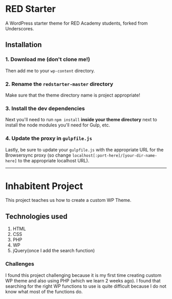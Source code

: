 # RED Starter

A WordPress starter theme for RED Academy students, forked from Underscores.

## Installation

### 1. Download me (don't clone me!)

Then add me to your `wp-content` directory.

### 2. Rename the `redstarter-master` directory

Make sure that the theme directory name is project appropriate!

### 3. Install the dev dependencies

Next you'll need to run `npm install` **inside your theme directory** next to install the node modules you'll need for Gulp, etc.

### 4. Update the proxy in `gulpfile.js`

Lastly, be sure to update your `gulpfile.js` with the appropriate URL for the Browsersync proxy (so change `localhost[:port-here]/[your-dir-name-here]` to the appropriate localhost URL).

****

# Inhabitent Project

This project teaches us how to create a custom WP Theme.

## Technologies used

1. HTML
1. CSS
1. PHP 
1. WP
1. jQuery(once I add the search function)

### Challenges 

I found this project challenging because it is my first time creating custom WP theme and also using PHP (which we learn 2 weeks ago). I found that searching for the right WP functions to use is quite difficult because I do not know what most of the functions do.
